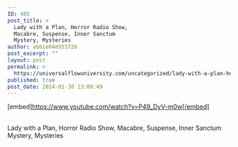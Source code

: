 ```yaml
---
ID: 485
post_title: >
  Lady with a Plan, Horror Radio Show,
  Macabre, Suspense, Inner Sanctum
  Mystery, Mysteries
author: abbie04m553726
post_excerpt: ""
layout: post
permalink: >
  https://universalflowuniversity.com/uncategorized/lady-with-a-plan-horror-radio-show-macabre-suspense-inner-sanctum-mystery-mysteries/
published: true
post_date: 2014-01-30 13:08:49
---
```

[embed]https://www.youtube.com/watch?v=P49_DyV-m0w[/embed]</br></br>
<p>Lady with a Plan, Horror Radio Show, Macabre, Suspense, Inner Sanctum Mystery, Mysteries </p>